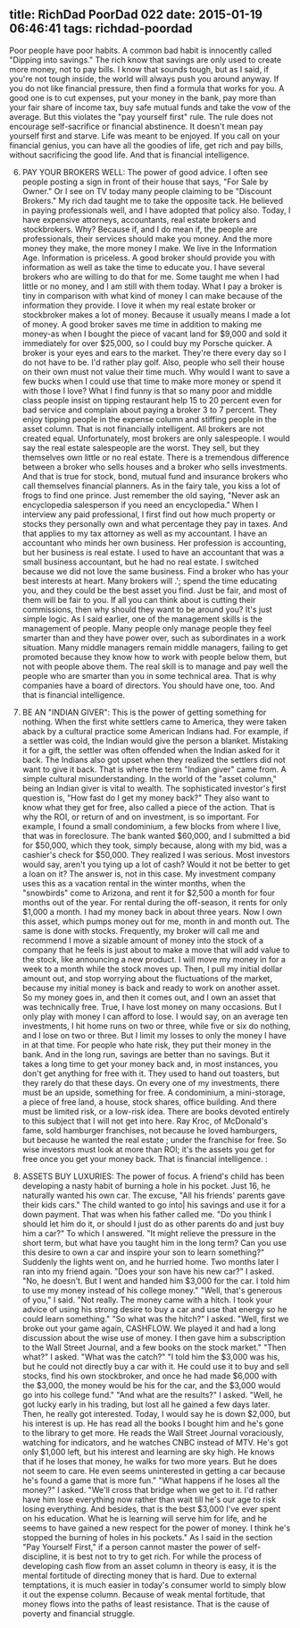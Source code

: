 title: RichDad PoorDad 022
date: 2015-01-19 06:46:41
tags: richdad-poordad
---

Poor people have poor habits. A common bad habit is innocently called "Dipping into savings." The rich know that savings are only used to create more money, not to pay bills.
I know that sounds tough, but as I said, if you're not tough inside, the world will always push you around anyway.
If you do not like financial pressure, then find a formula that works for you. A good one is to cut expenses, put your money in the bank, pay more than your fair share of income tax, buy safe mutual funds and take the vow of the average.  But this violates the "pay yourself first" rule.
The rule does not encourage self-sacrifice or financial abstinence. It doesn't mean pay yourself first and starve. Life was meant to be enjoyed. If you call on your financial genius, you can have all the goodies of life, get rich and pay bills, without sacrificing the good life. And that is financial intelligence.

6. PAY YOUR BROKERS WELL: The power of good advice. I often see people posting a sign in front of their house that says, "For Sale by Owner." Or I see on TV today many people claiming to be "Discount Brokers."
My rich dad taught me to take the opposite tack. He believed in paying professionals well, and I have adopted that policy also. Today, I have expensive attorneys, accountants, real estate brokers and stockbrokers. Why? Because if, and I do mean if, the people are professionals, their services should make you money. And the more money they make, the more money I make.
We live in the Information Age. Information is priceless. A good broker should provide you with information as well as take the time to educate you. I have several brokers who are willing to do that for me. Some taught me when I had little or no money, and I am still with them today.
What I pay a broker is tiny in comparison with what kind of money I can make because of the information they provide.  I love it when my real estate broker or stockbroker makes a lot of money.  Because it usually means I made a lot of money.
A good broker saves me time in addition to making me money-as when I bought the piece of vacant land for $9,000 and sold it immediately for over $25,000, so I could buy my Porsche quicker.
A broker is your eyes and ears to the market. They're there every day so I do not have to be. I'd rather play golf.
Also, people who sell their house on their own must not value their time much. Why would I want to save a few bucks when I could use that time to make more money or spend it with those I love? What I find funny is that so many poor and middle class people insist on tipping restaurant help 15 to 20 percent even for bad service and complain about paying a broker 3 to 7 percent. They enjoy tipping people in the
expense column and stiffing people in the asset column. That is not financially intelligent.
All brokers are not created equal. Unfortunately, most brokers are only salespeople. I would say the real estate salespeople are the worst.
They sell, but they themselves own little or no real estate. There is a tremendous difference between a broker who sells houses and a broker who sells investments. And that is true for stock, bond, mutual fund and insurance brokers who call themselves financial planners. As in the fairy tale, you kiss a lot of frogs to find one prince. Just remember the old saying, "Never ask an encyclopedia salesperson if you need an encyclopedia."
When I interview any paid professional, I first find out how much property or stocks they personally own and what percentage they pay in taxes. And that applies to my tax attorney as well as my accountant. I have an accountant who minds her own business. Her profession is accounting, but her business is real estate. I used to have an accountant that was a small business accountant, but he had no real estate. I switched because we did not love the same business.
Find a broker who has your best interests at heart. Many brokers will .'; spend the time educating you, and they could be the best asset you find. Just be fair, and most of them will be fair to you. If all you can think about is cutting their commissions, then why should they want to be around you? It's just simple logic.
As I said earlier, one of the management skills is the management of people. Many people only manage people they feel smarter than and they have power over, such as subordinates in a work situation. Many middle managers remain middle managers, failing to get promoted because they know how to work with people below them, but not with people above them. The real skill is to manage and pay well the people who are smarter than you in some technical area. That is why companies have a board of directors. You should have one, too. And that is financial intelligence.

7. BE AN "INDIAN GIVER": This is the power of getting something for nothing. When the first white settlers came to America, they were taken aback by a cultural practice some American Indians had. For example, if a settler was cold, the Indian would give the person a blanket. Mistaking it for a gift, the settler was often offended when the Indian asked for it back.
The Indians also got upset when they realized the settlers did not want to give it back. That is where the term "Indian giver" came from. A simple cultural misunderstanding.
In the world of the "asset column," being an Indian giver is vital to wealth. The sophisticated investor's first question is, "How fast do I get my money back?" They also want to know what they get for free, also called a piece of the action. That is why the ROI, or return of and on investment, is so important.
For example, I found a small condominium, a few blocks from where I live, that was in foreclosure. The bank wanted $60,000, and I submitted a bid for $50,000, which they took, simply because, along with my bid, was a cashier's check for $50,000. They realized I was serious. Most investors would say, aren't you tying up a lot of cash? Would it not be better to get a loan on it? The answer is, not in this case. My investment company uses this as a vacation rental in the winter months, when the "snowbirds" come to Arizona, and rent it for $2,500 a month for four months out of the year. For rental during the off-season, it rents for only $1,000 a month. I had my money back in about three years.  Now I own this asset, which pumps money out for me, month in and month out.
The same is done with stocks. Frequently, my broker will call me and recommend I move a sizable amount of money into the stock of a company that he feels is just about to make a move that will add value to the stock, like announcing a new product.  I will move my money in for a week to a month while the stock moves up. Then, I pull my initial dollar amount out, and stop worrying about the fluctuations of the market, because my initial money is back and ready to work on another asset. So my money goes in, and then it comes out, and I own an asset that was technically free.
True, I have lost money on many occasions.  But I only play with money I can afford to lose. I would say, on an average ten investments, I hit home runs on two or three, while five or six do nothing, and I lose on two or three. But I limit my losses to only the money I have in at that time.
For people who hate risk, they put their money in the bank. And in the long run, savings are better than no savings.  But it takes a long time to get your money back and, in most instances, you don't get anything for free with it. They used to hand out toasters, but they rarely do that these days.
On every one of my investments, there must be an upside, something for free. A condominium, a mini-storage, a piece of free land, a house, stock shares, office building. And there must be limited risk, or a low-risk idea. There are books devoted entirely to this subject that I will not get into here. Ray Kroc, of McDonald's fame, sold hamburger franchises, not because he loved hamburgers, but because he wanted the real estate ; under the franchise for free.
So wise investors must look at more than ROI; it's the assets you get for free once you get your money back. That is financial intelligence.      :

8. ASSETS BUY LUXURIES: The power of focus. A friend's child has been developing a nasty habit of burning a hole in his pocket. Just 16, he naturally wanted his own car. The excuse, "All his friends' parents gave their kids cars." The child wanted to go into|
his savings and use it for a down payment. That was when his father called me. "Do you think I should let him do it, or should I just do as other parents do and just buy him a car?"
To which I answered.  "It might relieve the pressure in the short term, but what have you taught him in the long term? Can you use this desire to own a car and inspire your son to learn something?" Suddenly the lights went on, and he hurried home.
Two months later I ran into my friend again.  "Does your son have his new car?" I asked.
"No, he doesn't. But I went and handed him $3,000 for the car. I told him to use my money instead of his college money." "Well, that's generous of you," I said.
"Not really. The money came with a hitch.  I took your advice of using his strong desire to buy a car and use that energy so he could learn something."
"So what was the hitch?" I asked.
"Well, first we broke out your game again, CASHFLOW. We played it and had a long discussion about the wise use of money.  I then gave him a subscription to the Wall Street Journal, and a few books on the stock market."
"Then what?" I asked.  "What was the catch?"
"I told him the $3,000 was his, but he could not directly buy a car with it. He could use it to buy and sell stocks, find his own stockbroker, and once he had made $6,000 with the $3,000, the money would be his for the car, and the $3,000 would go into his college fund."
"And what are the results?" I asked.
"Well, he got lucky early in his trading, but lost all he gained a few days later. Then, he really got interested. Today, I would say he is down $2,000, but his interest is up. He has read all the books I bought him and he's gone to the library to get more. He reads the Wall Street Journal voraciously, watching for indicators, and he watches CNBC instead of MTV. He's got only $1,000 left, but his interest and learning are sky high. He knows that if he loses that money, he walks for two more years. But he does not seem to care. He even seems uninterested in getting a car because he's found a game that is more fun."
"What happens if he loses all the money?" I asked.
"We'll cross that bridge when we get to it. I'd rather have him lose everything now rather than wait till he's our age to risk losing everything. And besides, that is the best $3,000 I've ever spent on his education. What he is learning will serve him for life, and he seems to have gained a new respect for the power of money. I think he's stopped the burning of holes in his pockets."
As I said in the section "Pay Yourself First," if a person cannot master the power of self-discipline, it is best not to try to get rich. For while the process of developing cash flow from an asset column in theory is easy, it is the mental fortitude of directing money that is hard. Due to external temptations, it is much easier in today's consumer world to simply blow it out the expense column. Because of weak mental fortitude, that money flows into the paths of least resistance. That is the cause of poverty and financial struggle.
